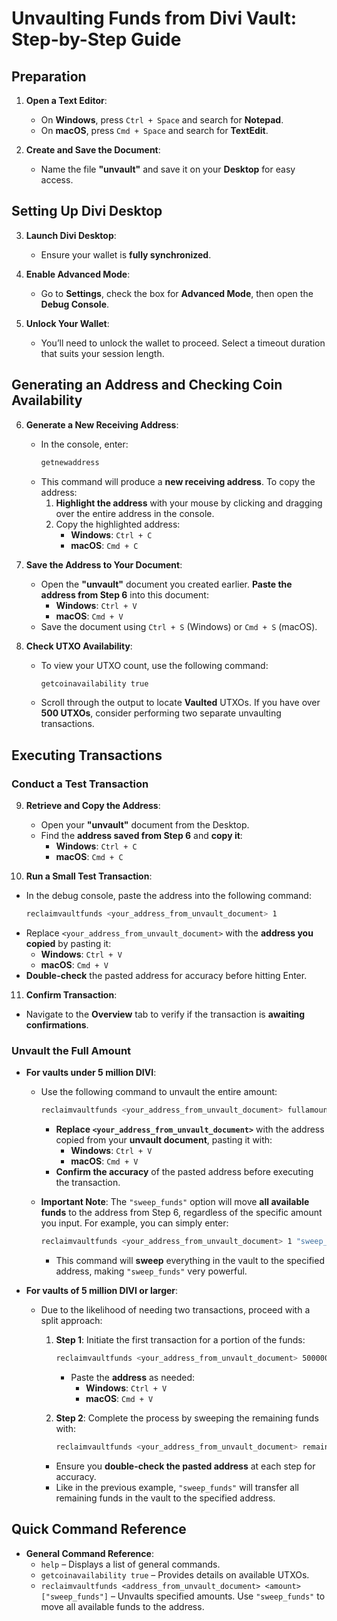 # Unvaulting Funds from Divi Vault: Step-by-Step Guide

## Preparation

1. **Open a Text Editor**:
   - On **Windows**, press `Ctrl + Space` and search for **Notepad**.
   - On **macOS**, press `Cmd + Space` and search for **TextEdit**.

2. **Create and Save the Document**:
   - Name the file **"unvault"** and save it on your **Desktop** for easy access.

## Setting Up Divi Desktop

3. **Launch Divi Desktop**:
   - Ensure your wallet is **fully synchronized**.

4. **Enable Advanced Mode**:
   - Go to **Settings**, check the box for **Advanced Mode**, then open the **Debug Console**.

5. **Unlock Your Wallet**:
   - You’ll need to unlock the wallet to proceed. Select a timeout duration that suits your session length.

## Generating an Address and Checking Coin Availability

6. **Generate a New Receiving Address**:
   - In the console, enter:
     ```bash
     getnewaddress
     ```
   - This command will produce a **new receiving address**. To copy the address:
     1. **Highlight the address** with your mouse by clicking and dragging over the entire address in the console.
     2. Copy the highlighted address:
        - **Windows**: `Ctrl + C`
        - **macOS**: `Cmd + C`

7. **Save the Address to Your Document**:
   - Open the **"unvault"** document you created earlier. **Paste the address from Step 6** into this document:
     - **Windows**: `Ctrl + V`
     - **macOS**: `Cmd + V`
   - Save the document using `Ctrl + S` (Windows) or `Cmd + S` (macOS).

8. **Check UTXO Availability**:
   - To view your UTXO count, use the following command:
     ```bash
     getcoinavailability true
     ```
   - Scroll through the output to locate **Vaulted** UTXOs. If you have over **500 UTXOs**, consider performing two separate unvaulting transactions.

## Executing Transactions

### Conduct a Test Transaction

9. **Retrieve and Copy the Address**:
   - Open your **"unvault"** document from the Desktop.
   - Find the **address saved from Step 6** and **copy it**:
     - **Windows**: `Ctrl + C`
     - **macOS**: `Cmd + C`

10. **Run a Small Test Transaction**:
   - In the debug console, paste the address into the following command:
     ```bash
     reclaimvaultfunds <your_address_from_unvault_document> 1
     ```
   - Replace `<your_address_from_unvault_document>` with the **address you copied** by pasting it:
     - **Windows**: `Ctrl + V`
     - **macOS**: `Cmd + V`
   - **Double-check** the pasted address for accuracy before hitting Enter.

11. **Confirm Transaction**:
   - Navigate to the **Overview** tab to verify if the transaction is **awaiting confirmations**.

### Unvault the Full Amount

- **For vaults under 5 million DIVI**:
  - Use the following command to unvault the entire amount:
    ```bash
    reclaimvaultfunds <your_address_from_unvault_document> fullamount "sweep_funds"
    ```
    - **Replace `<your_address_from_unvault_document>`** with the address copied from your **unvault document**, pasting it with:
      - **Windows**: `Ctrl + V`
      - **macOS**: `Cmd + V`
    - **Confirm the accuracy** of the pasted address before executing the transaction.
  
  - **Important Note**: The `"sweep_funds"` option will move **all available funds** to the address from Step 6, regardless of the specific amount you input. For example, you can simply enter:
    ```bash
    reclaimvaultfunds <your_address_from_unvault_document> 1 "sweep_funds"
    ```
    - This command will **sweep** everything in the vault to the specified address, making `"sweep_funds"` very powerful.

- **For vaults of 5 million DIVI or larger**:
  - Due to the likelihood of needing two transactions, proceed with a split approach:
    1. **Step 1**: Initiate the first transaction for a portion of the funds:
       ```bash
       reclaimvaultfunds <your_address_from_unvault_document> 5000000
       ```
       - Paste the **address** as needed:
         - **Windows**: `Ctrl + V`
         - **macOS**: `Cmd + V`
    
    2. **Step 2**: Complete the process by sweeping the remaining funds with:
       ```bash
       reclaimvaultfunds <your_address_from_unvault_document> remaining_amount "sweep_funds"
       ```
     - Ensure you **double-check the pasted address** at each step for accuracy.
     - Like in the previous example, `"sweep_funds"` will transfer all remaining funds in the vault to the specified address.

## Quick Command Reference

- **General Command Reference**:
  - `help` – Displays a list of general commands.
  - `getcoinavailability true` – Provides details on available UTXOs.
  - `reclaimvaultfunds <address_from_unvault_document> <amount> ["sweep_funds"]` – Unvaults specified amounts. Use `"sweep_funds"` to move all available funds to the address.
